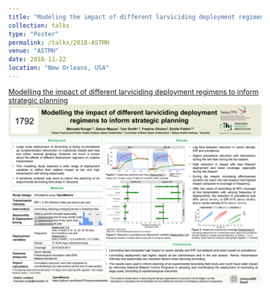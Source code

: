 ```yaml
---
title: "Modeling the impact of different larviciding deployment regimens to inform strategic planning"
collection: talks
type: "Poster"
permalink: /talks/2018-ASTMH
venue: "ASTMH"
date: 2018-11-22
location: "New Orleans, USA"
---
```



[Modelling the impact of different larviciding deployment regimens to inform strategic planning](https://drive.google.com/file/d/1KfwuhUv9melPYtjVk36UB0YtpbXzcSer/view?usp=sharing)
<br/><img src='/images/20181017_ASTMHposter_LSM_final.png'>